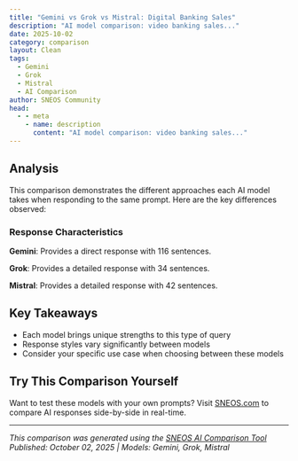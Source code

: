 ```yaml
---
title: "Gemini vs Grok vs Mistral: Digital Banking Sales"
description: "AI model comparison: video banking sales..."
date: 2025-10-02
category: comparison
layout: Clean
tags:
  - Gemini
  - Grok
  - Mistral
  - AI Comparison
author: SNEOS Community
head:
  - - meta
    - name: description
      content: "AI model comparison: video banking sales..."
---
```


<ChatComparison
  title="Gemini vs Grok vs Mistral: Digital Banking Sales"
  prompt="video banking sales"
  :responses='{
    "Gemini": "Okay, let\u0027s break down video banking sales. This involves selling the concept, benefits, and implementation of video banking solutions to financial institutions. Here\u0027s a comprehensive look at the key aspects:\n\n**1. What is Video Banking?**\n\n*   **Definition:** Video banking allows customers to interact with bank representatives through live video conferencing. It bridges the gap between traditional branch banking and online banking, offering a personalized and engaging experience.\n*   **Core Functionalities:**\n    *   **Account Opening:** Assisting customers in opening new accounts remotely.\n    *   **Loan Applications:** Guiding customers through the loan application process.\n    *   **Financial Advice:** Providing personalized financial advice and planning.\n    *   **Customer Support:** Answering questions, resolving issues, and providing general support.\n    *   **Transactions:** Facilitating secure transactions, like transfers or payments.\n    *   **Product Demonstrations:** Showcasing new products and services.\n\n**2. The Value Proposition (Why Banks Need Video Banking):**\n\n*   **Enhanced Customer Experience:**\n    *   **Convenience:** Customers can access banking services from anywhere with an internet connection.\n    *   **Personalization:** Offers a more personalized experience compared to traditional online banking.  Agents can see the customer\u0027s facial expressions and body language, leading to better understanding and empathy.\n    *   **Improved Accessibility:**  Can cater to customers in remote areas, those with mobility issues, or those who prefer face-to-face interaction.\n    *   **Reduced Wait Times:**  Often eliminates the need for waiting in line at a physical branch.\n*   **Increased Sales \u0026 Revenue:**\n    *   **Cross-Selling \u0026 Up-Selling:** Agents can identify opportunities to cross-sell or up-sell financial products based on customer needs.\n    *   **Lead Generation:** Video banking interactions can generate leads for other banking services.\n    *   **Higher Conversion Rates:**  The personal touch can lead to higher conversion rates for complex products like mortgages or investments.\n*   **Reduced Costs:**\n    *   **Lower Operational Costs:**  Reduces the need for large branch networks and associated staffing costs.\n    *   **Improved Efficiency:**  Agents can handle more customers in a shorter amount of time compared to in-person interactions.\n    *   **Reduced Paperwork:**  Digital document sharing and signing streamlines processes.\n*   **Competitive Advantage:**\n    *   **Differentiation:**  Offers a unique service that differentiates the bank from competitors.\n    *   **Attracting New Customers:**  Appeals to tech-savvy customers who value convenience and personalization.\n    *   **Improved Customer Retention:**  Leads to higher customer satisfaction and loyalty.\n*   **Improved Compliance:**\n    *   **Audit Trail:** Video recordings provide a clear audit trail for compliance purposes.\n    *   **Secure Authentication:** Enhanced security measures can be implemented to verify customer identity.\n\n**3. The Sales Process (Selling Video Banking Solutions):**\n\n*   **Target Audience:**\n    *   **Banks (Large \u0026 Small):** Major target.\n    *   **Credit Unions:**  Often focused on customer service.\n    *   **Community Banks:**  Can help them compete with larger institutions.\n    *   **New Banks (Challenger Banks):** Built on modern technology.\n*   **Key Decision Makers:**\n    *   **Chief Technology Officer (CTO):** Focuses on technology infrastructure and integration.\n    *   **Chief Information Officer (CIO):** Oversees IT strategy and security.\n    *   **Chief Digital Officer (CDO):** Responsible for digital transformation.\n    *   **Chief Operating Officer (COO):** Manages day-to-day operations and efficiency.\n    *   **Head of Retail Banking:** Focuses on customer experience and branch operations.\n    *   **VP of Sales and Marketing:** Concerned with revenue generation and customer acquisition.\n*   **Sales Stages:**\n    *   **Prospecting:**\n        *   **Identify potential clients:** Research banks that could benefit from video banking.\n        *   **Lead Generation:** Utilize various channels like industry events, online marketing, and networking.\n        *   **Qualify Leads:** Determine if the prospect has a genuine need and budget for video banking.\n    *   **Needs Analysis:**\n        *   **Understand their current challenges:**  Identify pain points related to customer service, operational efficiency, or competition.\n        *   **Assess their existing technology infrastructure:**  Determine compatibility with the video banking solution.\n        *   **Define their desired outcomes:**  What are their goals for implementing video banking (e.g., increased customer satisfaction, reduced costs, higher sales)?\n    *   **Solution Presentation:**\n        *   **Demonstrate the video banking platform:**  Showcase its features, functionalities, and ease of use.\n        *   **Highlight the benefits:**  Explain how the solution addresses the client\u0027s specific needs and helps them achieve their goals.\n        *   **Provide case studies and testimonials:**  Share examples of how other banks have successfully implemented video banking.\n    *   **Addressing Objections:**\n        *   **Anticipate common concerns:**  Prepare responses to questions about security, integration, training, and cost.\n        *   **Address objections directly and professionally:**  Provide clear and concise answers based on facts and data.\n        *   **Offer alternative solutions:**  Be flexible and willing to customize the solution to meet the client\u0027s specific requirements.\n    *   **Closing the Deal:**\n        *   **Negotiate pricing and terms:**  Offer competitive pricing and flexible payment options.\n        *   **Create a contract:**  Clearly outline the scope of the project, deliverables, and timelines.\n        *   **Secure the commitment:**  Obtain a signed agreement from the client.\n    *   **Implementation \u0026 Support:**\n        *   **Onboarding and training:**  Provide comprehensive training to bank staff on how to use the video banking platform.\n        *   **Technical support:**  Offer ongoing technical support to ensure smooth operation of the system.\n        *   **Customer success management:**  Work with the client to track progress, identify areas for improvement, and maximize the value of the solution.\n\n**4. Key Selling Points and Differentiators:**\n\n*   **Security Features:**  Emphasize the security measures in place to protect customer data and prevent fraud (e.g., encryption, authentication, compliance with regulations).\n*   **Integration Capabilities:**  Highlight the ability to integrate with existing banking systems and core platforms.\n*   **Customization Options:**  Offer customizable branding and features to match the bank\u0027s unique identity.\n*   **User-Friendly Interface:**  Demonstrate the ease of use for both customers and bank agents.\n*   **Reporting and Analytics:**  Provide insights into customer behavior, transaction data, and performance metrics.\n*   **Scalability:**  Ensure the solution can scale to meet the bank\u0027s growing needs.\n*   **Vendor Reputation and Support:**  Highlight the vendor\u0027s experience, expertise, and commitment to customer satisfaction.\n*   **Specific Industry Certifications (e.g., PCI DSS compliance):** Adds trust and credibility.\n\n**5. Common Objections and How to Overcome Them:**\n\n*   **\u0022It\u0027s too expensive.\u0022**\n    *   **Response:** Focus on the ROI (return on investment) by highlighting cost savings, increased sales, and improved customer retention. Offer flexible pricing options or payment plans.\n*   **\u0022Our customers won\u0027t use it.\u0022**\n    *   **Response:**  Present data showing the growing adoption of video banking.  Emphasize the convenience and personalization it offers. Offer a pilot program to test adoption.\n*   **\u0022We don\u0027t have the IT infrastructure.\u0022**\n    *   **Response:**  Offer cloud-based solutions that require minimal IT infrastructure. Provide support for integration with existing systems.\n*   **\u0022We\u0027re concerned about security.\u0022**\n    *   **Response:**  Address security concerns head-on by outlining the security measures in place. Provide documentation of compliance with industry regulations.\n*   **\u0022Our staff isn\u0027t trained to use it.\u0022**\n    *   **Response:**  Offer comprehensive training programs and ongoing support to ensure staff is comfortable using the platform.\n\n**6.  Essential Skills for Video Banking Sales Professionals:**\n\n*   **Sales Expertise:**  Proven track record of success in selling technology solutions.\n*   **Banking Industry Knowledge:**  Understanding of the financial services industry, including regulations, trends, and challenges.\n*   **Product Knowledge:**  Deep understanding of the video banking platform and its features.\n*   **Communication Skills:**  Excellent verbal and written communication skills to effectively present the solution and address objections.\n*   **Relationship Building:**  Ability to build strong relationships with clients and key decision-makers.\n*   **Technical Aptitude:**  Comfortable with technology and able to explain technical concepts in a clear and concise manner.\n*   **Problem-Solving Skills:**  Ability to identify and address client\u0027s needs and challenges.\n*   **Persuasion and Negotiation Skills:**  Ability to effectively persuade clients to adopt the solution and negotiate favorable terms.\n*   **Active Listening:** Crucial for understanding the client\u0027s specific needs and tailoring the solution accordingly.\n\n**7.  Marketing Strategies to Support Video Banking Sales:**\n\n*   **Content Marketing:**  Create blog posts, articles, and white papers on the benefits of video banking.\n*   **Webinars and Online Events:**  Host webinars to educate potential clients about the solution.\n*   **Case Studies and Testimonials:**  Showcase successful implementations of video banking.\n*   **Social Media Marketing:**  Promote video banking solutions on social media platforms.\n*   **Industry Events and Conferences:**  Attend industry events to network with potential clients and showcase the solution.\n*   **Targeted Advertising:**  Use online advertising to reach specific decision-makers in the banking industry.\n\n**8. Key Performance Indicators (KPIs) for Video Banking Sales:**\n\n*   **Number of Qualified Leads:** Tracking the number of potential clients who meet the criteria for a video banking solution.\n*   **Conversion Rate:** Measuring the percentage of leads that convert into paying customers.\n*   **Sales Cycle Length:** Monitoring the time it takes to close a deal.\n*   **Average Deal Size:** Tracking the average revenue generated per sale.\n*   **Customer Acquisition Cost (CAC):** Calculating the cost of acquiring a new customer.\n*   **Customer Lifetime Value (CLTV):**  Estimating the total revenue a customer will generate over their relationship with the bank.\n*   **Customer Satisfaction (CSAT):** Measuring customer satisfaction with the video banking solution.\n\n**In conclusion, selling video banking solutions requires a deep understanding of the financial services industry, strong sales skills, and the ability to effectively communicate the value proposition to potential clients. By focusing on the benefits of video banking, addressing objections, and providing excellent support, sales professionals can successfully drive adoption of this innovative technology.**\n",
    "Grok": "Video banking sales refers to the use of video conferencing technology to facilitate sales and customer engagement in the banking sector. This approach allows bank representatives to connect with clients or prospects in a face-to-face manner through virtual platforms, offering personalized services without the need for in-person meetings. It\u2019s a growing trend as financial institutions aim to enhance customer experience, reduce operational costs, and expand their reach.\n\n### Key Aspects of Video Banking Sales:\n1. **Technology Platforms**: Banks use secure video conferencing tools (e.g., Zoom, Microsoft Teams, or proprietary solutions) integrated with banking systems to ensure data privacy and compliance with regulations like GDPR or CCPA.\n2. **Use Cases**:\n   - **Customer Onboarding**: Assisting new customers with account openings, document verification (eKYC), and product explanations.\n   - **Loan and Mortgage Consultations**: Guiding clients through loan applications, discussing terms, and providing real-time advice.\n   - **Investment and Wealth Management**: Offering personalized financial planning and portfolio reviews.\n   - **Customer Support**: Resolving queries or issues with a more personal touch compared to phone or chat support.\n3. **Benefits**:\n   - **Convenience**: Customers can access banking services from anywhere, saving time and travel.\n   - **Personalization**: Face-to-face interaction fosters trust and allows tailored sales pitches.\n   - **Cost Efficiency**: Reduces the need for physical branches, lowering overhead costs for banks.\n   - **Global Reach**: Enables banks to serve clients in remote or underserved areas.\n4. **Challenges**:\n   - **Security Concerns**: Ensuring data privacy and preventing cyber threats during video interactions.\n   - **Technology Adoption**: Both customers and staff need to be comfortable with video tools; digital literacy can be a barrier.\n   - **Compliance**: Adhering to financial regulations and ensuring secure identity verification in a virtual environment.\n5. **Sales Strategies**:\n   - **Training Staff**: Equip relationship managers with skills for effective virtual communication and sales techniques.\n   - **Customer Education**: Promote video banking services through marketing campaigns to encourage adoption.\n   - **Personalized Experiences**: Use customer data to tailor product offerings during video calls.\n   - **Follow-Up**: Leverage video interactions for relationship building and upselling/cross-selling opportunities.\n\n### Trends in Video Banking Sales:\n- **AI Integration**: Using AI-driven chatbots or analytics to assist during video calls, providing real-time insights to sales reps.\n- **Mobile Accessibility**: Offering video banking through mobile apps for on-the-go customer convenience.\n- **Hybrid Models**: Combining video banking with in-branch services to cater to diverse customer preferences.\n\n### Examples of Implementation:\n- Banks like **Bank of America** and **JPMorgan Chase** have implemented video banking solutions for customer consultations.\n- Fintech companies and neo-banks, such as **Revolut** or **Chime**, often prioritize digital-first interactions, including video support.\n\nIf you\u0027re looking to implement or improve video banking sales, focus on secure technology, staff training, and customer outreach to build trust and drive adoption. Would you like specific case studies, tools, or strategies for video banking sales? Let me know!",
    "Mistral": "Video banking, also known as virtual banking or digital banking, involves using video conferencing technology to provide banking services remotely. This approach can be highly effective for sales in the banking sector. Here are some key strategies and benefits of using video banking for sales:\n\n### Strategies for Video Banking Sales\n\n1. **Personalized Consultations**:\n   - **One-on-One Meetings**: Schedule personalized video meetings with clients to discuss their financial needs and offer tailored solutions.\n   - **Product Demonstrations**: Use video to demonstrate the features and benefits of various banking products, such as loans, investment options, and insurance.\n\n2. **Customer Education**:\n   - **Webinars and Workshops**: Host webinars or workshops on financial literacy, investment strategies, and other relevant topics to educate and engage potential customers.\n   - **Q\u0026A Sessions**: Conduct live Q\u0026A sessions where customers can ask questions and get immediate answers from banking experts.\n\n3. **Virtual Branch Visits**:\n   - **Remote Branch Tours**: Offer virtual tours of bank branches to showcase facilities and services, making customers feel more connected to the bank.\n   - **Branch Staff Interactions**: Allow customers to interact with branch staff via video, providing a more personal touch even when they can\u0027t visit in person.\n\n4. **Document Sharing and Signing**:\n   - **Secure Document Exchange**: Use secure platforms to share and sign documents electronically, making the process more efficient and convenient.\n   - **E-Signatures**: Implement e-signature solutions to facilitate quick and secure document signing.\n\n5. **Follow-Up and Support**:\n   - **Regular Check-Ins**: Schedule regular video check-ins with clients to review their financial progress and offer additional services.\n   - **Customer Support**: Provide video-based customer support to address any issues or questions clients may have.\n\n### Benefits of Video Banking Sales\n\n1. **Convenience**:\n   - **Accessibility**: Customers can access banking services from anywhere, at any time, without the need to visit a physical branch.\n   - **Flexibility**: Video banking allows for more flexible scheduling, accommodating customers\u0027 busy lifestyles.\n\n2. **Cost-Effective**:\n   - **Reduced Overheads**: Banks can reduce operational costs associated with physical branches, such as rent, utilities, and staffing.\n   - **Efficient Use of Resources**: Banking staff can handle more customers in less time, improving overall efficiency.\n\n3. **Enhanced Customer Experience**:\n   - **Personal Touch**: Video banking retains the personal touch of face-to-face interactions, which can be more engaging than phone or email communications.\n   - **Immediate Resolutions**: Customers can get immediate answers and solutions to their queries, enhancing satisfaction.\n\n4. **Increased Sales Opportunities**:\n   - **Cross-Selling and Up-Selling**: Video banking provides more opportunities to cross-sell and up-sell products and services, as customers are more engaged and receptive.\n   - **Targeted Marketing**: Banks can use data analytics to identify customer needs and offer targeted products and services during video interactions.\n\n5. **Security and Compliance**:\n   - **Secure Transactions**: Video banking platforms can be designed with robust security features to ensure the safety of transactions and customer data.\n   - **Regulatory Compliance**: Banks can ensure compliance with regulatory requirements by maintaining detailed records of video interactions and transactions.\n\n### Implementation Tips\n\n1. **Technology Investment**:\n   - **High-Quality Video Platforms**: Invest in high-quality video conferencing platforms that offer features like screen sharing, document exchange, and e-signatures.\n   - **User-Friendly Interface**: Ensure the platform is user-friendly and accessible to customers of all ages and technical abilities.\n\n2. **Staff Training**:\n   - **Technical Training**: Train banking staff on how to use the video banking platform effectively.\n   - **Sales Training**: Provide sales training focused on virtual interactions to help staff adapt to the new format.\n\n3. **Customer Awareness**:\n   - **Marketing Campaigns**: Launch marketing campaigns to inform customers about the availability and benefits of video banking services.\n   - **Educational Content**: Create educational content, such as tutorials and FAQs, to help customers understand how to use video banking.\n\nBy leveraging video banking for sales, banks can enhance customer engagement, improve operational efficiency, and drive revenue growth."
  }'
  published-date="14:32"
/>

## Analysis

This comparison demonstrates the different approaches each AI model takes when responding to the same prompt. Here are the key differences observed:

### Response Characteristics

**Gemini**: Provides a direct response with 116 sentences. 

**Grok**: Provides a detailed response with 34 sentences. 

**Mistral**: Provides a detailed response with 42 sentences. 

## Key Takeaways

- Each model brings unique strengths to this type of query
- Response styles vary significantly between models
- Consider your specific use case when choosing between these models

## Try This Comparison Yourself

Want to test these models with your own prompts? Visit [SNEOS.com](https://sneos.com) to compare AI responses side-by-side in real-time.

---

*This comparison was generated using the [SNEOS AI Comparison Tool](https://sneos.com)*
*Published: October 02, 2025 | Models: Gemini, Grok, Mistral*
